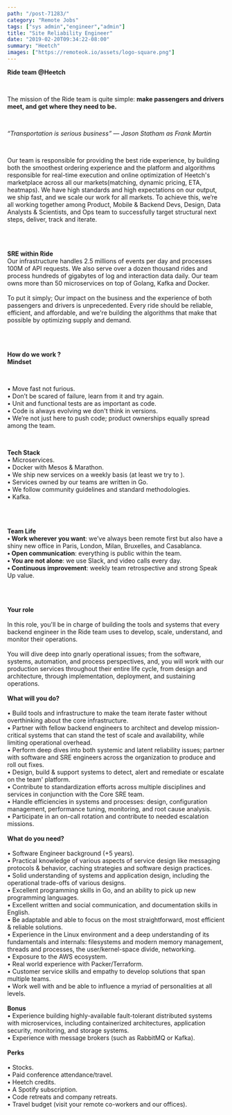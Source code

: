 ```yaml
---
path: "/post-71283/"
category: "Remote Jobs"
tags: ["sys admin","engineer","admin"]
title: "Site Reliability Engineer"
date: "2019-02-20T09:34:22-08:00"
summary: "Heetch"
images: ["https://remoteok.io/assets/logo-square.png"]
---
```


<p><strong>Ride team @Heetch</strong></p><br /><p>The mission of the Ride team is quite simple:&nbsp;<strong>make passengers and drivers meet, and get where they need to be.</strong></p><br /><p><em>&ldquo;Transportation is serious business&rdquo;</em> <em>&mdash; Jason Statham as Frank Martin</em></p><br /><p>Our team is responsible for providing the best ride experience, by building both the smoothest ordering experience and the platform and algorithms responsible for real-time execution and online optimization of Heetch's marketplace across all our markets(matching, dynamic pricing, ETA, heatmaps). We have high standards and high expectations on our output, we ship fast, and we scale our work for all markets. To achieve this, we&rsquo;re all working together among Product, Mobile &amp; Backend Devs, Design, Data Analysts &amp; Scientists, and Ops team to successfully target structural next steps, deliver, track and iterate.</p><br /><p><strong><br>SRE within Ride</strong> <br>Our infrastructure handles 2.5 millions of events per day and processes 100M of API requests. We also serve over a dozen thousand rides and process hundreds of gigabytes of log and interaction data daily. Our team owns more than 50 microservices on top of Golang, Kafka and Docker.<br><br> To put it simply; Our impact on the business and the experience of both passengers and drivers is unprecedented. Every ride should be reliable, efficient, and affordable, and we're building the algorithms that make that possible by optimizing supply and demand.</p><br /><p><strong><br>How do we work ?</strong> <br><strong>Mindset</strong></p><br /><p>&bull; Move fast not furious.  <br>&bull; Don&rsquo;t be scared of failure, learn from it and try again. <br>&bull; Unit and functional tests are as important as code. <br>&bull; Code is always evolving we don't think in versions. <br>&bull; We&rsquo;re not just here to push code; product ownerships equally spread among the team.</p><br /><p><strong>Tech Stack</strong> <br>&bull; Microservices. <br>&bull; Docker with Mesos &amp; Marathon. <br>&bull; We ship new services on a weekly basis (at least we try to ). <br>&bull; Services owned by our teams are written in Go. <br>&bull; We follow community guidelines and standard methodologies. <br>&bull; Kafka.</p><br /><br /><p><strong>Team Life</strong> <br><strong>&bull; Work wherever you want</strong>: we&rsquo;ve always been remote first but also have a shiny new office in Paris, London, Milan, Bruxelles, and Casablanca. <br><strong>&bull; Open communication</strong>: everything is public within the team. <br><strong>&bull; You are not alone</strong>: we use Slack, and video calls every day. <br><strong>&bull; Continuous improvement</strong>: weekly team retrospective and strong Speak Up value. <br><br></p><br /><p><strong>Your role</strong> <br><br>In this role, you'll be in charge of building the tools and systems that every backend engineer in the Ride team uses to develop, scale, understand, and monitor their operations. <br><br>You will dive deep into gnarly operational issues; from the software, systems, automation, and process perspectives, and, you will work with our production services throughout their entire life cycle, from design and architecture, through implementation, deployment, and sustaining operations. <br><br><strong>What will you do?</strong> <br><br>&bull; Build tools and infrastructure to make the team iterate faster without overthinking about the core infrastructure. <br>&bull; Partner with fellow backend engineers to architect and develop mission-critical systems that can stand the test of scale and availability, while limiting operational overhead. <br>&bull; Perform deep dives into both systemic and latent reliability issues; partner with software and SRE engineers across the organization to produce and roll out fixes. <br>&bull; Design, build &amp; support systems to detect, alert and remediate or escalate on the team' platform. <br>&bull; Contribute to standardization efforts across multiple disciplines and services in conjunction with the Core SRE team. <br>&bull; Handle efficiencies in systems and processes: design, configuration management, performance tuning, monitoring, and root cause analysis. <br>&bull; Participate in an on-call rotation and contribute to needed escalation missions. <br><br><strong>What do you need?</strong> <br><br>&bull; Software Engineer background (+5 years). <br>&bull; Practical knowledge of various aspects of service design like messaging protocols &amp; behavior, caching strategies and software design practices. <br>&bull; Solid understanding of systems and application design, including the operational trade-offs of various designs. <br>&bull; Excellent programming skills in Go, and an ability to pick up new programming languages. <br>&bull; Excellent written and social communication, and documentation skills in English. <br>&bull; Be adaptable and able to focus on the most straightforward, most efficient &amp; reliable solutions. <br>&bull; Experience in the Linux environment and a deep understanding of its fundamentals and internals: filesystems and modern memory management, threads and processes, the user/kernel-space divide, networking. <br>&bull; Exposure to the AWS ecosystem. <br>&bull; Real world experience with Packer/Terraform. <br>&bull; Customer service skills and empathy to develop solutions that span multiple teams. <br>&bull; Work well with and be able to influence a myriad of personalities at all levels.<br><br> <strong>Bonus</strong> <br>&bull; Experience building highly-available fault-tolerant distributed systems with microservices, including containerized architectures, application security, monitoring, and storage systems. <br>&bull; Experience with message brokers (such as RabbitMQ or Kafka). <br><br><strong>Perks</strong> <br><br>&bull; Stocks. <br>&bull; Paid conference attendance/travel. <br>&bull; Heetch credits. <br>&bull; A Spotify subscription. <br>&bull; Code retreats and company retreats. <br>&bull; Travel budget (visit your remote co-workers and our offices).</p>
